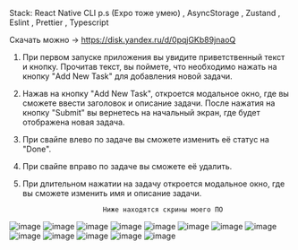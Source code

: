 Stack: React Native CLI p.s (Expo тоже умею) , AsyncStorage , Zustand , Eslint , Prettier , Typescript

Скачать можно -> https://disk.yandex.ru/d/0pqjGKb89jnaoQ

1.  При первом запуске приложения вы увидите приветственный текст и кнопку. Прочитав текст, вы поймете, что необходимо нажать на кнопку "Add New Task" для добавления новой задачи.

2.  Нажав на кнопку "Add New Task", откроется модальное окно, где вы сможете ввести заголовок и описание задачи. После нажатия на кнопку "Submit" вы вернетесь на начальный экран, где будет отображена новая задача.

3.  При свайпе влево по задаче вы сможете изменить её статус на "Done".

4.  При свайпе вправо по задаче вы сможете её удалить.

5.  При длительном нажатии на задачу откроется модальное окно, где вы сможете изменить имя и описание задачи.

                            Ниже находятся скрины моего ПО

![image](https://github.com/user-attachments/assets/70254645-4455-40da-ab79-2c562aab9dd5)
![image](https://github.com/user-attachments/assets/cc359a47-4329-4201-b5b1-26e69e7a9c98)
![image](https://github.com/user-attachments/assets/aa24926f-3310-430b-bf5f-d09070089904)
![image](https://github.com/user-attachments/assets/fc9b1bd1-1419-4be5-9cc9-3bb91045acaa)
![image](https://github.com/user-attachments/assets/eeafbf83-6588-4996-9fcc-fb494530ffde)
![image](https://github.com/user-attachments/assets/79fcaf5c-6a0e-45bd-aa3a-9388f50daa2f)
![image](https://github.com/user-attachments/assets/3cc0370f-8328-4c97-bd61-0457ccfcb01f)
![image](https://github.com/user-attachments/assets/accb9157-b4d5-4415-a6e2-3be4e017a4c2)
![image](https://github.com/user-attachments/assets/77f2751e-cb50-4c92-a881-ac3a5e416533)
![image](https://github.com/user-attachments/assets/d924f94b-5370-46ac-93d3-42bbcd24f82f)
![image](https://github.com/user-attachments/assets/8d15f597-d12c-423e-99b0-e16468f4acfc)
![image](https://github.com/user-attachments/assets/505e7e4c-8351-4f24-90c7-95634ab18630)
![image](https://github.com/user-attachments/assets/5c47302e-587b-4f24-8b01-204ce2977285)

